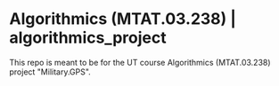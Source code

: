 # Algorithmics (MTAT.03.238) | algorithmics_project
This repo is meant to be for the UT course Algorithmics (MTAT.03.238) project "Military.GPS".
